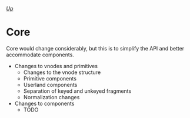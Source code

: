 [*Up*](./README.md)

# Core

Core would change considerably, but this is to simplify the API and better accommodate components.

- Changes to vnodes and primitives
    - Changes to the vnode structure
    - Primitive components
    - Userland components
    - Separation of keyed and unkeyed fragments
    - Normalization changes
- Changes to components
    - TODO
